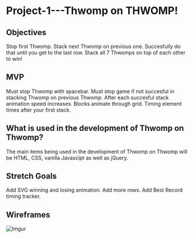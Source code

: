 # Project-1---Thwomp on THWOMP!

## Objectives
Stop first Thwomp.
Stack next Thwomp on previous one.
Succesfully do that until you get to the last row.
Stack all 7 Thwomps on top of each other to win!

## MVP
Must stop Thwomp with spacebar.
Must stop game if not succesful in stacking Thwomp on previous Thwomp.
After each succesful stack animation speed increases.
Blocks animate through grid.
Timing element times after your first stack.


## What is used in the development of Thwomp on Thwomp?
The main items being used in the development of Thwomp on Thwomp will be HTML, CSS, vanilla Javascipt as well as jQuery.

## Stretch Goals
Add SVG winning and losing animation.
Add more rows.
Add Best Record timing tracker.

## Wireframes
![Imgur](http://i.imgur.com/jPNwKEB.png)
